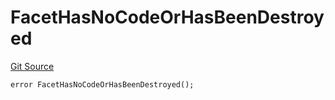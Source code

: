 # FacetHasNoCodeOrHasBeenDestroyed
[Git Source](https://github.com/thrackle-io/tron/blob/3af53b224777c5c1f4e2e734b7757bd798236667/src/client/token/handler/diamond/HandlerDiamond.sol)


```solidity
error FacetHasNoCodeOrHasBeenDestroyed();
```

